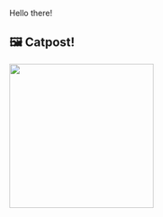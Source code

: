 Hello there!



## 🖼️ Catpost!

<sub>
    <img src="https://cdn2.thecatapi.com/images/2ge.jpg" height="256">
</sub>

